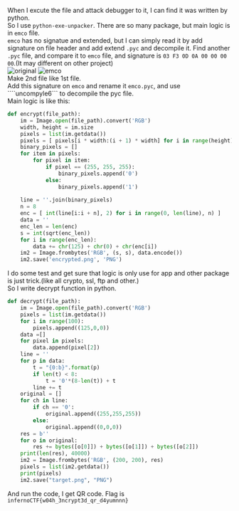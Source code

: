 When I excute the file and attack debugger to it, I can find it was written by python.  
So I use ```python-exe-unpacker```. There are so many package, but main logic is in ```emco``` file.  
```emco``` has no signatue and extended, but I can simply read it by add signature on file header and add extend ```.pyc``` and decompile it. 
Find another ```.pyc``` file, and compare it to ```emco``` file, and signature is ```03 F3 0D 0A 00 00 00 00```.(It may different on other project)  
![original](pyc.PNG)
![emco](nonpyc.PNG)  
Make 2nd file like 1st file.  
Add this signature on ```emco``` and rename it ```emco.pyc```, and use ````uncompyle6``` to decompile the pyc file.  
Main logic is like this:  
```python
def encrypt(file_path):
    im = Image.open(file_path).convert('RGB')
    width, height = im.size
    pixels = list(im.getdata())
    pixels = [ pixels[i * width:(i + 1) * width] for i in range(height) ]
    binary_pixels = []
    for item in pixels:
        for pixel in item:
            if pixel == (255, 255, 255):
                binary_pixels.append('0')
            else:
                binary_pixels.append('1')
    
    line = ''.join(binary_pixels)
    n = 8
    enc = [ int(line[i:i + n], 2) for i in range(0, len(line), n) ]
    data = ''
    enc_len = len(enc)
    s = int(sqrt(enc_len))
    for i in range(enc_len):
        data += chr(125) + chr(0) + chr(enc[i])
    im2 = Image.frombytes('RGB', (s, s), data.encode())
    im2.save('encrypted.png', 'PNG')
```
I do some test and get sure that logic is only use for app and other package is just trick.(like all crypto, ssl, ftp and other.)  
So I write decrypt function in python.
```python
def decrypt(file_path):
    im = Image.open(file_path).convert('RGB')
    pixels = list(im.getdata())
    for i in range(100):
        pixels.append((125,0,0))
    data =[]
    for pixel in pixels:
        data.append(pixel[2])
    line = ''
    for p in data:
        t = "{0:b}".format(p)
        if len(t) < 8:
            t = '0'*(8-len(t)) + t
        line += t
    original = []
    for ch in line:
        if ch == '0':
            original.append((255,255,255))
        else:
            original.append((0,0,0))
    res = b''
    for o in original:
        res += bytes([o[0]]) + bytes([o[1]]) + bytes([o[2]])
    print(len(res), 40000)
    im2 = Image.frombytes('RGB', (200, 200), res)
    pixels = list(im2.getdata())
    print(pixels)
    im2.save("target.png", "PNG")
```
And run the code, I get QR code.
Flag is ```infernoCTF{w04h_3ncrypt3d_qr_d4yumnnn}```
